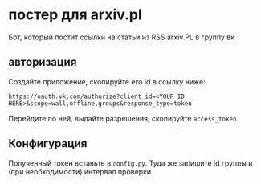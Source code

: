 # постер для arxiv.pl

Бот, который постит ссылки на статьи из RSS arxiv.PL в группу вк

## авторизация

Создайте приложение, скопируйте его id в ссылку ниже:

```url
https://oauth.vk.com/authorize?client_id=<YOUR ID HERE>&scope=wall,offline,groups&response_type=token
```

Перейдите по ней, выдайте разрешения, скопируйте `access_token`

## Конфигурация

Полученный токен вставьте в `config.py`. Туда же запишите id группы и (при необходимости) интервал проверки
